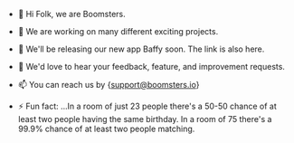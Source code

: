 - 👋 Hi Folk, we are Boomsters.
- 👀 We are working on many different exciting projects.
- 🌱 We'll be releasing our new app Baffy soon. The link is also here.
- 💞️ We'd love to hear your feedback, feature, and improvement requests.
- 📫 You can reach us by {support@boomsters.io}

- ⚡ Fun fact: ...In a room of just 23 people there's a 50-50 chance of at least two people having the same birthday. 
In a room of 75 there's a 99.9% chance of at least two people matching.
